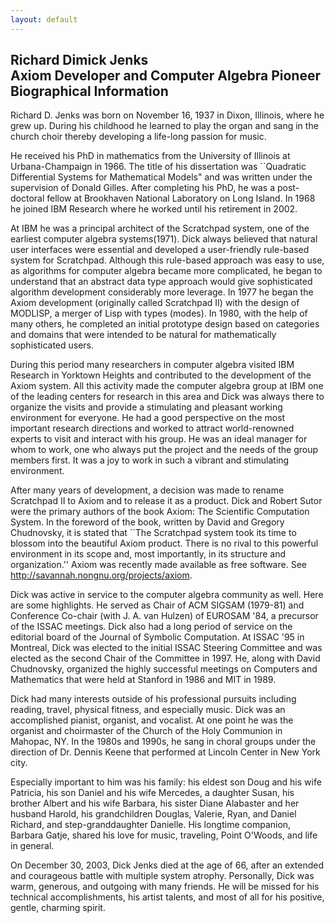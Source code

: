 ```yaml
---
layout: default
---
```

<h2>
Richard Dimick Jenks
<br>
Axiom Developer and Computer Algebra Pioneer
<br>
Biographical Information
</h2>

Richard D. Jenks was born on November 16, 1937 in Dixon, Illinois, where he grew up. During his childhood he learned to play the organ and sang in the church choir thereby developing a life-long passion for music.

He received his PhD in mathematics from the University of Illinois at Urbana-Champaign in 1966. The title of his dissertation was ``Quadratic Differential Systems for Mathematical Models" and was written under the supervision of Donald Gilles. After completing his PhD, he was a post-doctoral fellow at Brookhaven National Laboratory on Long Island. In 1968 he joined IBM Research where he worked until his retirement in 2002.

At IBM he was a principal architect of the Scratchpad system, one of the earliest computer algebra systems(1971). Dick always believed that natural user interfaces were essential and developed a user-friendly rule-based system for Scratchpad. Although this rule-based approach was easy to use, as algorithms for computer algebra became more complicated, he began to understand that an abstract data type approach would give sophisticated algorithm development considerably more leverage. In 1977 he began the Axiom development (originally called Scratchpad II) with the design of MODLISP, a merger of Lisp with types (modes). In 1980, with the help of many others, he completed an initial prototype design based on categories and domains that were intended to be natural for mathematically sophisticated users.

During this period many researchers in computer algebra visited IBM Research in Yorktown Heights and contributed to the development of the Axiom system. All this activity made the computer algebra group at IBM one of the leading centers for research in this area and Dick was always there to organize the visits and provide a stimulating and pleasant working environment for everyone. He had a good perspective on the most important research directions and worked to attract world-renowned experts to visit and interact with his group. He was an ideal manager for whom to work, one who always put the project and the needs of the group members first. It was a joy to work in such a vibrant and stimulating environment.

After many years of development, a decision was made to rename Scratchpad II to Axiom and to release it as a product. Dick and Robert Sutor were the primary authors of the book Axiom: The Scientific Computation System. In the foreword of the book, written by David and Gregory Chudnovsky, it is stated that ``The Scratchpad system took its time to blossom into the beautiful Axiom product. There is no rival to this powerful environment in its scope and, most importantly, in its structure and organization.'' Axiom was recently made available as free software. See http://savannah.nongnu.org/projects/axiom.

Dick was active in service to the computer algebra community as well. Here are some highlights. He served as Chair of ACM SIGSAM (1979-81) and Conference Co-chair (with J. A. van Hulzen) of EUROSAM '84, a precursor of the ISSAC meetings. Dick also had a long period of service on the editorial board of the Journal of Symbolic Computation. At ISSAC '95 in Montreal, Dick was elected to the initial ISSAC Steering Committee and was elected as the second Chair of the Committee in 1997. He, along with David Chudnovsky, organized the highly successful meetings on Computers and Mathematics that were held at Stanford in 1986 and MIT in 1989.

Dick had many interests outside of his professional pursuits including reading, travel, physical fitness, and especially music. Dick was an accomplished pianist, organist, and vocalist. At one point he was the organist and choirmaster of the Church of the Holy Communion in Mahopac, NY. In the 1980s and 1990s, he sang in choral groups under the direction of Dr. Dennis Keene that performed at Lincoln Center in New York city.

Especially important to him was his family: his eldest son Doug and his wife Patricia, his son Daniel and his wife Mercedes, a daughter Susan, his brother Albert and his wife Barbara, his sister Diane Alabaster and her husband Harold, his grandchildren Douglas, Valerie, Ryan, and Daniel Richard, and step-granddaughter Danielle. His longtime companion, Barbara Gatje, shared his love for music, traveling, Point O'Woods, and life in general.

On December 30, 2003, Dick Jenks died at the age of 66, after an extended and courageous battle with multiple system atrophy. Personally, Dick was warm, generous, and outgoing with many friends. He will be missed for his technical accomplishments, his artist talents, and most of all for his positive, gentle, charming spirit.